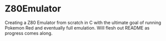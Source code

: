 # Z80Emulator
Creating a Z80 Emulator from scratch in C with the ultimate goal of running Pokemon Red and eventually full emulation. Will flesh out README as progress comes along.